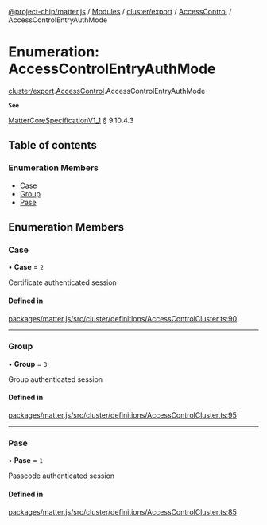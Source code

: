 [@project-chip/matter.js](../README.md) / [Modules](../modules.md) / [cluster/export](../modules/cluster_export.md) / [AccessControl](../modules/cluster_export.AccessControl.md) / AccessControlEntryAuthMode

# Enumeration: AccessControlEntryAuthMode

[cluster/export](../modules/cluster_export.md).[AccessControl](../modules/cluster_export.AccessControl.md).AccessControlEntryAuthMode

**`See`**

[MatterCoreSpecificationV1_1](../interfaces/spec_export.MatterCoreSpecificationV1_1.md) § 9.10.4.3

## Table of contents

### Enumeration Members

- [Case](cluster_export.AccessControl.AccessControlEntryAuthMode.md#case)
- [Group](cluster_export.AccessControl.AccessControlEntryAuthMode.md#group)
- [Pase](cluster_export.AccessControl.AccessControlEntryAuthMode.md#pase)

## Enumeration Members

### Case

• **Case** = ``2``

Certificate authenticated session

#### Defined in

[packages/matter.js/src/cluster/definitions/AccessControlCluster.ts:90](https://github.com/project-chip/matter.js/blob/be83914/packages/matter.js/src/cluster/definitions/AccessControlCluster.ts#L90)

___

### Group

• **Group** = ``3``

Group authenticated session

#### Defined in

[packages/matter.js/src/cluster/definitions/AccessControlCluster.ts:95](https://github.com/project-chip/matter.js/blob/be83914/packages/matter.js/src/cluster/definitions/AccessControlCluster.ts#L95)

___

### Pase

• **Pase** = ``1``

Passcode authenticated session

#### Defined in

[packages/matter.js/src/cluster/definitions/AccessControlCluster.ts:85](https://github.com/project-chip/matter.js/blob/be83914/packages/matter.js/src/cluster/definitions/AccessControlCluster.ts#L85)
